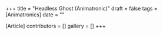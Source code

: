 +++
title = "Headless Ghost (Animatronic)"
draft = false
tags = [Animatronics]
date = ""

[Article]
contributors = []
gallery = []
+++